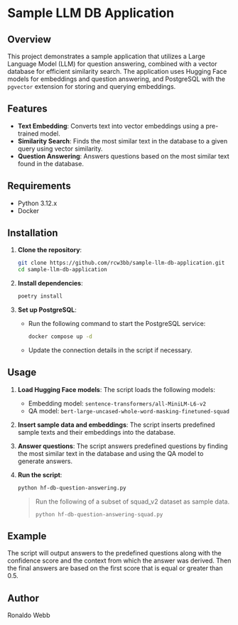 # Sample LLM DB Application

## Overview

This project demonstrates a sample application that utilizes a Large Language Model (LLM) for question answering, combined with a vector database for efficient similarity search. The application uses Hugging Face models for embeddings and question answering, and PostgreSQL with the `pgvector` extension for storing and querying embeddings.

## Features

- **Text Embedding**: Converts text into vector embeddings using a pre-trained model.
- **Similarity Search**: Finds the most similar text in the database to a given query using vector similarity.
- **Question Answering**: Answers questions based on the most similar text found in the database.

## Requirements

- Python 3.12.x
- Docker

## Installation

1. **Clone the repository**:
    ```sh
    git clone https://github.com/rcw3bb/sample-llm-db-application.git
    cd sample-llm-db-application
    ```

2. **Install dependencies**:
    ```sh
    poetry install
    ```

3. **Set up PostgreSQL**:
    - Run the following command to start the PostgreSQL service:
        ```sh
        docker compose up -d
        ```
    - Update the connection details in the script if necessary.

## Usage

1. **Load Hugging Face models**:
    The script loads the following models:
    
    - Embedding model: `sentence-transformers/all-MiniLM-L6-v2`
    - QA model: `bert-large-uncased-whole-word-masking-finetuned-squad`
    
2. **Insert sample data and embeddings**:
    The script inserts predefined sample texts and their embeddings into the database.

3. **Answer questions**:
    The script answers predefined questions by finding the most similar text in the database and using the QA model to generate answers.

4. **Run the script**:
   
    ```sh
    python hf-db-question-answering.py
    ```
    
    > Run the following of a subset of squad_v2 dataset as sample data.
    >
    > ```
    > python hf-db-question-answering-squad.py
    > ```

## Example

The script will output answers to the predefined questions along with the confidence score and the context from which the answer was derived. Then the final answers are based on the first score that is equal or greater than 0.5.

## Author

Ronaldo Webb
